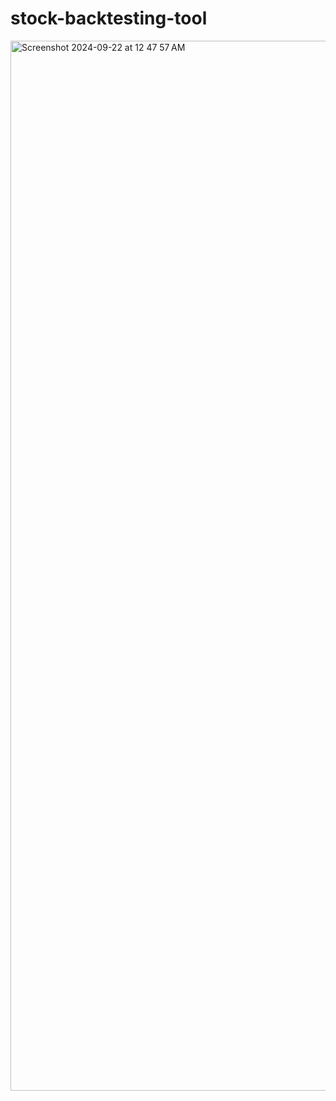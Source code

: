 # stock-backtesting-tool
<img width="1680" alt="Screenshot 2024-09-22 at 12 47 57 AM" src="https://github.com/user-attachments/assets/197f0a15-5d14-4134-9945-f69ec14cc018">
